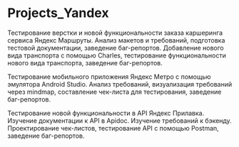 # Projects_Yandex

Тестирование верстки и новой функциональности заказа каршеринга сервиса Яндекс Маршруты.
Анализ макетов и требований, подготовка тестовой документации, заведение баг-репортов.
Добавление нового вида транспорта с помощью Charles, тестирование функциональности нового вида транспорта, заведение баг-репортов.


Тестирование мобильного приложения Яндекс Метро с помощью эмулятора Android Studio.
Анализ требований, визуализация требований через mindmap, составление чек-листа для тестирования, заведение баг-репортов.

Тестирование новой функциональности в API Яндекс Прилавка. 
Изучение документации к API в Apidoc. Изучение требований к бэкенду. 
Проектирование чек-листов, тестирование API с помощью Postman, заведение баг-репортов.

